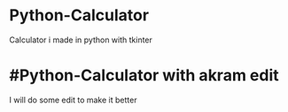 # Python-Calculator
Calculator i made in python with tkinter


#Python-Calculator with akram edit
==================================

I will do some edit to make it better
